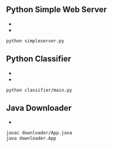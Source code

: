 ## Python Simple Web Server

* 
* 

```
python simpleserver.py
```



## Python Classifier

* 
* 

```
python classifier/main.py
```



## Java Downloader

* 

```bash
javac downloader/App.java
java downloader.App
```



